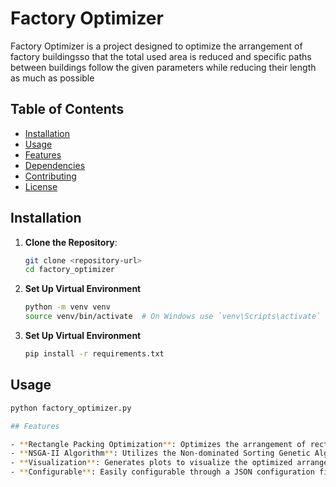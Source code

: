 # Factory Optimizer

Factory Optimizer is a project designed to optimize the arrangement of factory buildingsso that the total used area is reduced and specific paths between buildings follow the given parameters while reducing their length as much as possible

## Table of Contents

- [Installation](#installation)
- [Usage](#usage)
- [Features](#features)
- [Dependencies](#dependencies)
- [Contributing](#contributing)
- [License](#license)

## Installation

1. **Clone the Repository**:

   ```bash
   git clone <repository-url>
   cd factory_optimizer

   ```

2. **Set Up Virtual Environment**

   ```bash
   python -m venv venv
   source venv/bin/activate  # On Windows use `venv\Scripts\activate`

   ```

3. **Set Up Virtual Environment**
   ```bash
   pip install -r requirements.txt
   ```

## Usage

```bash
python factory_optimizer.py

## Features

- **Rectangle Packing Optimization**: Optimizes the arrangement of rectangles to minimize wasted space.
- **NSGA-II Algorithm**: Utilizes the Non-dominated Sorting Genetic Algorithm II (NSGA-II) for multi-objective optimization.
- **Visualization**: Generates plots to visualize the optimized arrangements.
- **Configurable**: Easily configurable through a JSON configuration file.
```

